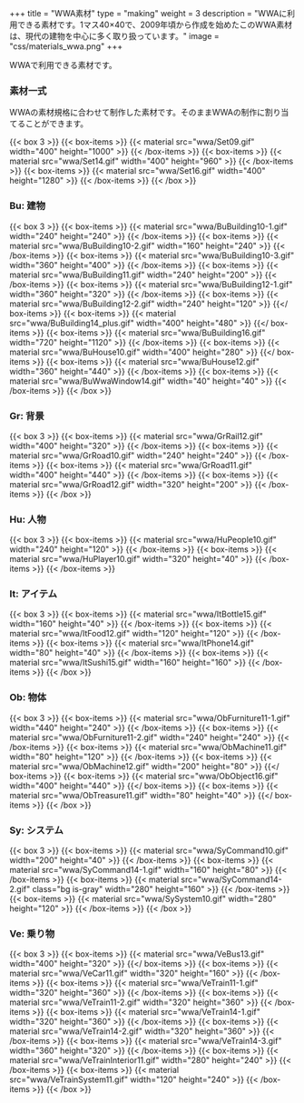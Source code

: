 +++
title = "WWA素材"
type = "making"
weight = 3
description = "WWAに利用できる素材です。1マス40×40で、2009年頃から作成を始めたこのWWA素材は、現代の建物を中心に多く取り扱っています。"
image = "css/materials_wwa.png"
+++

WWAで利用できる素材です。

### 素材一式

WWAの素材規格に合わせて制作した素材です。そのままWWAの制作に割り当てることができます。

{{< box 3 >}}
  {{< box-items >}}
    {{< material src="wwa/Set09.gif" width="400" height="1000" >}}
  {{< /box-items >}}
  {{< box-items >}}
    {{< material src="wwa/Set14.gif" width="400" height="960" >}}
  {{< /box-items >}}
  {{< box-items >}}
    {{< material src="wwa/Set16.gif" width="400" height="1280" >}}
  {{< /box-items >}}
{{< /box >}}

### Bu: 建物

{{< box 3 >}}
  {{< box-items >}}
    {{< material src="wwa/BuBuilding10-1.gif" width="240" height="240" >}}
  {{< /box-items >}}
  {{< box-items >}}
    {{< material src="wwa/BuBuilding10-2.gif" width="160" height="240" >}}
  {{< /box-items >}}
  {{< box-items >}}
    {{< material src="wwa/BuBuilding10-3.gif" width="360" height="400" >}}
  {{< /box-items >}}
  {{< box-items >}}
    {{< material src="wwa/BuBuilding11.gif" width="240" height="200" >}}
  {{< /box-items >}}
  {{< box-items >}}
    {{< material src="wwa/BuBuilding12-1.gif" width="360" height="320" >}}
  {{< /box-items >}}
  {{< box-items >}}
    {{< material src="wwa/BuBuilding12-2.gif" width="240" height="120" >}}
  {{</ box-items >}}
  {{< box-items >}}
    {{< material src="wwa/BuBuilding14_plus.gif" width="400" height="480" >}}
  {{</ box-items >}}
  {{< box-items >}}
    {{< material src="wwa/BuBuilding16.gif" width="720" height="1120" >}}
  {{< /box-items >}}
  {{< box-items >}}
    {{< material src="wwa/BuHouse10.gif" width="400" height="280" >}}
  {{</ box-items >}}
  {{< box-items >}}
    {{< material src="wwa/BuHouse12.gif" width="360" height="440" >}}
  {{< /box-items >}}
  {{< box-items >}}
    {{< material src="wwa/BuWwaWindow14.gif" width="40" height="40" >}}
  {{< /box-items >}}
{{< /box >}}

### Gr: 背景

{{< box 3 >}}
  {{< box-items >}}
    {{< material src="wwa/GrRail12.gif" width="400" height="320" >}}
  {{< /box-items >}}
  {{< box-items >}}
    {{< material src="wwa/GrRoad10.gif" width="240" height="240" >}}
  {{< /box-items >}}
  {{< box-items >}}
    {{< material src="wwa/GrRoad11.gif" width="400" height="440" >}}
  {{< /box-items >}}
  {{< box-items >}}
    {{< material src="wwa/GrRoad12.gif" width="320" height="200" >}}
  {{< /box-items >}}
{{< /box >}}

### Hu: 人物

{{< box 3 >}}
  {{< box-items >}}
    {{< material src="wwa/HuPeople10.gif" width="240" height="120" >}}
  {{< /box-items >}}
  {{< box-items >}}
    {{< material src="wwa/HuPlayer10.gif" width="320" height="40" >}}
  {{< /box-items >}}
{{< /box-items >}}

### It: アイテム

{{< box 3 >}}
  {{< box-items >}}
    {{< material src="wwa/ItBottle15.gif" width="160" height="40" >}}
  {{< /box-items >}}
  {{< box-items >}}
    {{< material src="wwa/ItFood12.gif" width="120" height="120" >}}
  {{< /box-items >}}
  {{< box-items >}}
    {{< material src="wwa/ItPhone14.gif" width="80" height="40" >}}
  {{< /box-items >}}
  {{< box-items >}}
    {{< material src="wwa/ItSushi15.gif" width="160" height="160" >}}
  {{< /box-items >}}
{{< /box >}}

### Ob: 物体

{{< box 3 >}}
  {{< box-items >}}
    {{< material src="wwa/ObFurniture11-1.gif" width="440" height="240" >}}
  {{< /box-items >}}
  {{< box-items >}}
    {{< material src="wwa/ObFurniture11-2.gif" width="240" height="240" >}}
  {{< /box-items >}}
  {{< box-items >}}
    {{< material src="wwa/ObMachine11.gif" width="80" height="120" >}}
  {{< /box-items >}}
  {{< box-items >}}
    {{< material src="wwa/ObMachine12.gif" width="200" height="80" >}}
  {{</ box-items >}}
  {{< box-items >}}
    {{< material src="wwa/ObObject16.gif" width="400" height="440" >}}
  {{</ box-items >}}
  {{< box-items >}}
    {{< material src="wwa/ObTreasure11.gif" width="80" height="40" >}}
  {{</ box-items >}}
{{< /box >}}

### Sy: システム

{{< box 3 >}}
  {{< box-items >}}
    {{< material src="wwa/SyCommand10.gif" width="200" height="40" >}}
  {{< /box-items >}}
  {{< box-items >}}
    {{< material src="wwa/SyCommand14-1.gif" width="160" height="80" >}}
  {{< /box-items >}}
  {{< box-items >}}
    {{< material src="wwa/SyCommand14-2.gif" class="bg is-gray" width="280" height="160" >}}
  {{< /box-items >}}
  {{< box-items >}}
    {{< material src="wwa/SySystem10.gif" width="280" height="120" >}}
  {{< /box-items >}}
{{< /box >}}

### Ve: 乗り物

{{< box 3 >}}
  {{< box-items >}}
    {{< material src="wwa/VeBus13.gif" width="400" height="320" >}}
  {{</ box-items >}}
  {{< box-items >}}
    {{< material src="wwa/VeCar11.gif" width="320" height="160" >}}
  {{< /box-items >}}
  {{< box-items >}}
    {{< material src="wwa/VeTrain11-1.gif" width="320" height="360" >}}
  {{< /box-items >}}
  {{< box-items >}}
    {{< material src="wwa/VeTrain11-2.gif" width="320" height="360" >}}
  {{< /box-items >}}
  {{< box-items >}}
    {{< material src="wwa/VeTrain14-1.gif" width="320" height="360" >}}
  {{< /box-items >}}
  {{< box-items >}}
    {{< material src="wwa/VeTrain14-2.gif" width="320" height="360" >}}
  {{< /box-items >}}
  {{< box-items >}}
    {{< material src="wwa/VeTrain14-3.gif" width="360" height="320" >}}
  {{< /box-items >}}
  {{< box-items >}}
    {{< material src="wwa/VeTrainInterior11.gif" width="280" height="240" >}}
  {{< /box-items >}}
  {{< box-items >}}
    {{< material src="wwa/VeTrainSystem11.gif" width="120" height="240" >}}
  {{< /box-items >}}
{{< /box >}}
